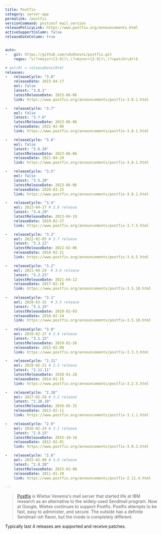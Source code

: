 ```yaml
---
title: Postfix
category: server-app
permalink: /postfix
versionCommand: postconf mail_version
releasePolicyLink: https://www.postfix.org/announcements.html
activeSupportColumn: false
releaseDateColumn: true


auto:
-   git: https://github.com/vdukhovni/postfix.git
    regex: ^v(?<major>[3-9])\.(?<minor>[3-9])\.(?<patch>\d+)$

# eol(R) = releaseDate(R+4)
releases:
-   releaseCycle: "3.8"
    releaseDate: 2023-04-17
    eol: false
    latest: "3.8.1"
    latestReleaseDate: 2023-06-06
    link: https://www.postfix.org/announcements/postfix-3.8.1.html

-   releaseCycle: "3.7"
    eol: false
    latest: "3.7.6"
    latestReleaseDate: 2023-06-06
    releaseDate: 2022-02-06
    link: https://www.postfix.org/announcements/postfix-3.8.1.html

-   releaseCycle: "3.6"
    eol: false
    latest: "3.6.10"
    latestReleaseDate: 2023-06-06
    releaseDate: 2021-04-29
    link: https://www.postfix.org/announcements/postfix-3.8.1.html

-   releaseCycle: "3.5"
    eol: false
    latest: "3.5.20"
    latestReleaseDate: 2023-06-06
    releaseDate: 2020-03-15
    link: https://www.postfix.org/announcements/postfix-3.8.1.html

-   releaseCycle: "3.4"
    eol: 2023-04-17 # 3.8 release
    latest: "3.4.29"
    latestReleaseDate: 2023-04-19
    releaseDate: 2019-02-27
    link: https://www.postfix.org/announcements/postfix-3.7.5.html

-   releaseCycle: "3.3"
    eol: 2022-02-05 # 3.7 release
    latest: "3.3.22"
    latestReleaseDate: 2022-02-06
    releaseDate: 2018-02-21
    link: https://www.postfix.org/announcements/postfix-3.6.5.html

-   releaseCycle: "3.2"
    eol: 2021-04-29  # 3.6 release
    latest: "3.2.22"
    latestReleaseDate: 2021-04-12
    releaseDate: 2017-02-28
    link: https://www.postfix.org/announcements/postfix-3.5.10.html
  
-   releaseCycle: "3.1"
    eol: 2020-03-15  # 3.5 release
    latest: "3.1.15"
    latestReleaseDate: 2020-02-03
    releaseDate: 2016-02-24
    link: https://www.postfix.org/announcements/postfix-3.5.10.html
  
-   releaseCycle: "3.0"
    eol: 2019-02-27 # 3.4 release
    latest: "3.1.15"
    latestReleaseDate: 2019-02-26
    releaseDate: 2015-02-08
    link: https://www.postfix.org/announcements/postfix-3.3.3.html

-   releaseCycle: "2.11"
    eol: 2018-02-21 # 3.3 release
    latest: "2.11.11"
    latestReleaseDate: 2018-01-28
    releaseDate: 2014-01-15
    link: https://www.postfix.org/announcements/postfix-3.2.5.html

-   releaseCycle: "2.10"
    eol: 2017-02-28 # 3.2 release
    latest: "2.10.10"
    latestReleaseDate: 2016-05-15
    releaseDate: 2013-02-11
    link: https://www.postfix.org/announcements/postfix-3.1.1.html

-   releaseCycle: "2.9"
    eol: 2016-02-24 # 3.1 release
    latest: "2.9.15"
    latestReleaseDate: 2015-10-10
    releaseDate: 2012-02-01
    link: https://www.postfix.org/announcements/postfix-3.0.3.html

-   releaseCycle: "2.8"
    eol: 2015-02-08 # 3.0 release
    latest: "2.8.20"
    latestReleaseDate: 2015-02-08
    releaseDate: 2011-01-20
    link: https://www.postfix.org/announcements/postfix-2.11.4.html

---
```


>[Postfix](https://www.postfix.org/) is Wietse Venema's mail server that started life at IBM
> research as an alternative to the widely-used Sendmail program. Now at Google, Wietse continues to
> support Postfix. Postfix attempts to be fast, easy to administer, and secure. The outside has a
> definite Sendmail-ish flavor, but the inside is completely different.

Typically last 4 releases are supported and receive patches.
